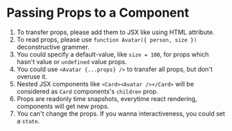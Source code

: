 # Passing Props to a Component
1. To transfer props, please add them to JSX like using HTML attribute.
2. To read props, please use `function Avatar({ person, size })` deconstructive grammer.
3. You could specify a default-value, like `size = 100`, for props which hasn't value or `undefined` value props.
4. You could use `<Avatar {...props} />` to transfer all props, but don't overuse it.
5. Nested JSX components like `<Card><Avatar /></Card>` will be considered as `Card` components's `children` prop.
6. Props are readonly time snapshots, everytime react rendering, components will get new props.
7. You can't change the props. If you wanna interactiveness, you could set a `state`.